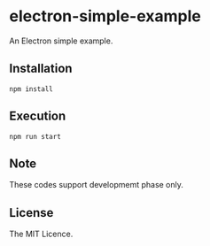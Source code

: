 # electron-simple-example
An Electron simple example.
## Installation
`npm install`
## Execution
`npm run start`
## Note
These codes support developmemt phase only.
## License
The MIT Licence.

